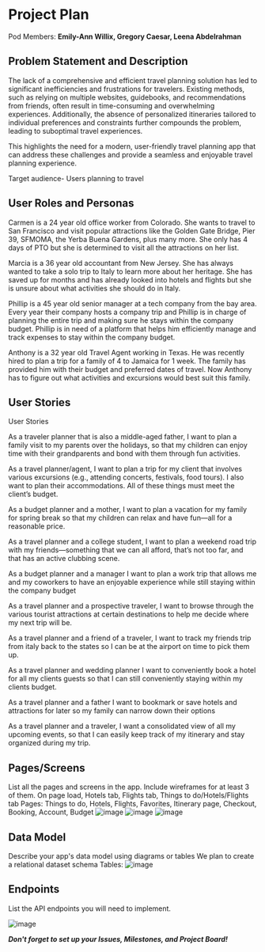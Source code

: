 # Project Plan

Pod Members: **Emily-Ann Willix, Gregory Caesar, Leena Abdelrahman**

## Problem Statement and Description

The lack of a comprehensive and efficient travel planning solution has led to significant inefficiencies and frustrations for travelers. Existing methods, such as relying on multiple websites, guidebooks, and recommendations from friends, often result in time-consuming and overwhelming experiences. Additionally, the absence of personalized itineraries tailored to individual preferences and constraints further compounds the problem, leading to suboptimal travel experiences.

This highlights the need for a modern, user-friendly travel planning app that can address these challenges and provide a seamless and enjoyable travel planning experience.

Target audience- Users planning to travel

## User Roles and Personas

Carmen is a 24 year old office worker from Colorado. She wants to travel to San Francisco and visit popular attractions like the Golden Gate Bridge, Pier 39, SFMOMA, the Yerba Buena Gardens, plus many more. She only has 4 days of PTO but she is determined to visit all the attractions on her list.

Marcia is a 36 year old accountant from New Jersey. She has always wanted to take a solo trip to Italy to learn more about her heritage. She has saved up for months and has already looked into hotels and flights but she is unsure about what activities she should do in Italy.

Phillip is a 45 year old senior manager at a tech company from the bay area. Every year their company hosts a company trip and Phillip is in charge of planning the entire trip and making sure he stays within the company budget. Phillip is in need of a platform that helps him efficiently manage and track expenses to stay within the company budget. 

Anthony is a 32 year old Travel Agent working in Texas. He was recently hired to plan a trip for a family of 4 to Jamaica for 1 week. The family has provided him with their budget and preferred dates of travel. Now Anthony has to figure out what activities and excursions would best suit this family.


## User Stories

User Stories

As a traveler planner that is also a middle-aged father, I want to plan a family visit to my parents over the holidays, so that my children can enjoy time with their grandparents and bond with them through fun activities.

As a travel planner/agent, I want to plan a trip for my client that involves various excursions (e.g., attending concerts, festivals, food tours). I also want to plan their accommodations. All of these things must meet the client’s budget.

As a budget planner and a mother, I want to plan a vacation for my family for spring break so that my children can relax and have fun—all for a reasonable price.

As a travel planner and a college student, I want to plan a weekend road trip with my friends—something that we can all afford, that’s not too far, and that has an active clubbing scene.

As a budget planner and a manager I want to plan a work trip that allows me and my coworkers to have an enjoyable experience while still staying within the company budget

As a travel planner and a prospective traveler, I want to browse through the various tourist attractions at certain destinations to help me decide where my next trip will be. 

As a travel planner and a friend of a traveler, I want to track my friends trip from italy back to the states so I can be at the airport on time to pick them up.

As a travel planner and wedding planner I want to conveniently book a hotel for all my clients guests so that I can still conveniently staying within my clients budget. 

As a travel planner and a  father I want to bookmark or save hotels and attractions for later so my family can narrow down their options 

As a travel planner and a traveler, I want a consolidated view of all my upcoming events, so that I can easily keep track of my itinerary and stay organized during my trip.


## Pages/Screens

List all the pages and screens in the app. Include wireframes for at least 3 of them.
On page load, Hotels tab, Flights tab, Things to do/Hotels/Flights tab
Pages: Things to do, Hotels, Flights, Favorites, Itinerary page, Checkout, Booking, Account, Budget
![image](https://github.com/TheErrorAnnihilators/site-capstone/assets/90123334/b6101eff-21b7-40ef-b261-d5f7b234871c)
![image](https://github.com/TheErrorAnnihilators/site-capstone/assets/90123334/74651add-cc64-4a92-b29c-0c15e81af4aa)
![image](https://github.com/TheErrorAnnihilators/site-capstone/assets/90123334/e4a1aeb4-08fc-434b-9b3d-9d4d5a9a2a45)

## Data Model

Describe your app's data model using diagrams or tables
We plan to create a relational dataset schema
Tables:
![image](https://github.com/TheErrorAnnihilators/site-capstone/assets/90123334/2b11ab28-9736-4ae0-8731-bc786b0e09b9)


## Endpoints

List the API endpoints you will need to implement.

![image](https://github.com/TheErrorAnnihilators/site-capstone/assets/90123334/efa038f9-981b-4417-928b-8ac2f4bd0d07)

***Don't forget to set up your Issues, Milestones, and Project Board!***
